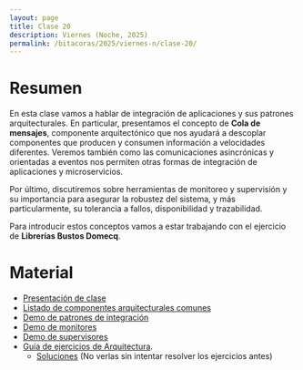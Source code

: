 ```yaml
---
layout: page
title: Clase 20
description: Viernes (Noche, 2025)
permalink: /bitacoras/2025/viernes-n/clase-20/
---
```


# Resumen

En esta clase vamos a hablar de integración de aplicaciones y sus patrones arquitecturales. En particular, presentamos el concepto de **Cola de mensajes**, componente arquitectónico que nos ayudará a descoplar componentes que producen y consumen información a velocidades diferentes. Veremos también como las comunicaciones asincrónicas y orientadas a eventos nos permiten otras formas de integración de aplicaciones y microservicios.

Por último, discutiremos sobre herramientas de monitoreo y supervisión y su importancia para asegurar la robustez del sistema, y más particularmente, su tolerancia a fallos, disponibilidad y trazabilidad.

Para introducir estos conceptos vamos a estar trabajando con el ejercicio de **Librerías Bustos Domecq**.


# Material

- [Presentación de clase](https://docs.google.com/presentation/d/1QbezkA-rlufd3CKKPbEHCCN4KSYGZnsmxGkJ4saTdi8/edit#slide=id.g35f391192_00)
- [Listado de componentes arquitecturales comunes](https://docs.google.com/document/d/1LWr7tDy47qFQt8Y1XOGFWCra9NQkugqsSxSPt9QMiKs/edit#heading=h.n9ul1ib5i4m)
- [Demo de patrones de integración](https://github.com/flbulgarelli/integration_patterns)
- [Demo de monitores](https://github.com/flbulgarelli/prometheus-sample)
- [Demo de supervisores](https://github.com/flbulgarelli/supervisord-sample)
- [Guía de ejercicios de Arquitectura](https://docs.google.com/document/d/1snIOX5rNp3kwEkWF3R04-KuujUbMTOz1wanl3Rut0Ts/edit?usp=sharing).
    - [Soluciones](https://docs.google.com/document/d/1zQPyGbnyKMsMNedsSnFWLobyGUUU2KTuGOyoPIsvnSw/edit#heading=h.o8eoqhxo0gxt) (No verlas sin intentar resolver los ejercicios antes)
